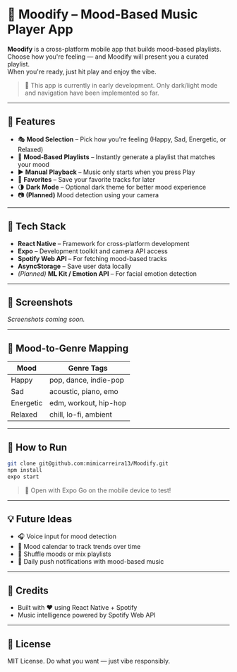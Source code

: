 # 🎵 Moodify – Mood-Based Music Player App

**Moodify** is a cross-platform mobile app that builds mood-based playlists.  
Choose how you're feeling — and Moodify will present you a curated playlist.  
When you're ready, just hit play and enjoy the vibe.


> 🔧 This app is currently in early development. Only dark/light mode and navigation have been implemented so far.

---

## 🚀 Features


- 🎭 **Mood Selection** – Pick how you're feeling (Happy, Sad, Energetic, or Relaxed)  
- 🎵 **Mood-Based Playlists** – Instantly generate a playlist that matches your mood  
- ▶️ **Manual Playback** – Music only starts when you press Play  
- 📌 **Favorites** – Save your favorite tracks for later  
- 🌗 **Dark Mode** – Optional dark theme for better mood experience  
- 📷 **(Planned)** Mood detection using your camera
 

---

## 💠 Tech Stack

- **React Native** – Framework for cross-platform development  
- **Expo** – Development toolkit and camera API access  
- **Spotify Web API** – For fetching mood-based tracks  
- **AsyncStorage** – Save user data locally  
- *(Planned)* **ML Kit / Emotion API** – For facial emotion detection  

---

## 📸 Screenshots

_Screenshots coming soon._

---

## 🎼 Mood-to-Genre Mapping

| Mood      | Genre Tags              |
|-----------|-------------------------|
| Happy     | pop, dance, indie-pop   |
| Sad       | acoustic, piano, emo    |
| Energetic | edm, workout, hip-hop   |
| Relaxed   | chill, lo-fi, ambient   |

---

## 🧪 How to Run

```bash
git clone git@github.com:mimicarreira13/Moodify.git
npm install
expo start
```

> 📱 Open with Expo Go on the mobile device to test!

---

## 💡 Future Ideas

- 🎧 Voice input for mood detection
- 📅 Mood calendar to track trends over time
- 🔄 Shuffle moods or mix playlists
- 🔔 Daily push notifications with mood-based music

---

## 🙌 Credits

- Built with ❤️ using React Native + Spotify
- Music intelligence powered by Spotify Web API

---

## 📄 License

MIT License. Do what you want — just vibe responsibly.

